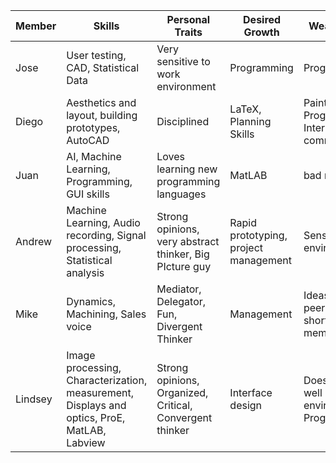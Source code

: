 <table><thead>
<tr>
<th>Member</th>
<th>Skills</th>
<th>Personal Traits</th>
<th>Desired Growth</th>
<th>Weaknesses</th>
</tr>
</thead><tbody>
<tr>
<td>Jose</td>
<td>User testing, CAD, Statistical Data</td>
<td>Very sensitive to work environment</td>
<td>Programming</td>
<td>Programming</td>
</tr>
<tr>
<td>Diego</td>
<td>Aesthetics and layout, building prototypes, AutoCAD</td>
<td>Disciplined</td>
<td>LaTeX, Planning Skills</td>
<td>Painting, Programming, Interpersonal communication</td>
</tr>
<tr>
<td>Juan</td>
<td>AI, Machine Learning, Programming, GUI skills</td>
<td>Loves learning new programming languages</td>
<td>MatLAB</td>
<td>bad memory</td>
</tr>
<tr>
<td>Andrew</td>
<td>Machine Learning, Audio recording, Signal processing, Statistical analysis</td>
<td>Strong opinions, very abstract thinker, Big PIcture guy</td>
<td>Rapid prototyping, project management</td>
<td>Sensitive to environments</td>
</tr>
<tr>
<td>Mike</td>
<td>Dynamics, Machining, Sales voice</td>
<td>Mediator, Delegator, Fun, Divergent Thinker</td>
<td>Management</td>
<td>Ideas require peer approval, short term memory</td>
</tr>
<tr>
<td>Lindsey</td>
<td>Image processing, Characterization, measurement, Displays and optics, ProE, MatLAB, Labview</td>
<td>Strong opinions, Organized, Critical, Convergent thinker</td>
<td>Interface design</td>
<td>Does not do well in chaotic environments, Programming</td>
</tr>
</tbody></table>

